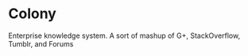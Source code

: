 Colony
======

Enterprise knowledge system. A sort of mashup of G+, StackOverflow, Tumblr, and Forums
